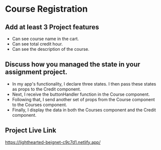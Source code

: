 # Course Registration

## Add at least 3 Project features

* Can see course name in the cart.
* Can see total credit hour.
* Can see the description of the course.


## Discuss how you managed the state in your assignment project.

* In my app's functionality, I declare three states. I then pass these states as props to the Credit component.
* Next, I receive the buttonHandler function in the Course component.
* Following that, I send another set of props from the Course component to the Courses component.
* Finally, I display the data in both the Courses component and the Credit component.


## Project Live Link
https://lighthearted-beignet-c9c7d1.netlify.app/

